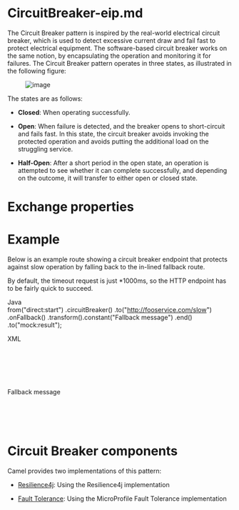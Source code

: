 # CircuitBreaker-eip.md

The Circuit Breaker pattern is inspired by the real-world electrical
circuit breaker, which is used to detect excessive current draw and fail
fast to protect electrical equipment. The software-based circuit breaker
works on the same notion, by encapsulating the operation and monitoring
it for failures. The Circuit Breaker pattern operates in three states,
as illustrated in the following figure:

<figure>
<img src="eip/CircuitBreaker.png" alt="image" />
</figure>

The states are as follows:

-   **Closed**: When operating successfully.

-   **Open**: When failure is detected, and the breaker opens to
    short-circuit and fails fast. In this state, the circuit breaker
    avoids invoking the protected operation and avoids putting the
    additional load on the struggling service.

-   **Half-Open**: After a short period in the open state, an operation
    is attempted to see whether it can complete successfully, and
    depending on the outcome, it will transfer to either open or closed
    state.

# Exchange properties

# Example

Below is an example route showing a circuit breaker endpoint that
protects against slow operation by falling back to the in-lined fallback
route.

By default, the timeout request is just \*1000ms, so the HTTP endpoint
has to be fairly quick to succeed.

Java  
from("direct:start")
.circuitBreaker()
.to("http://fooservice.com/slow")
.onFallback()
.transform().constant("Fallback message")
.end()
.to("mock:result");

XML  
<route>  
<from uri="direct:start"/>  
<circuitBreaker>  
<to uri="http://fooservice.com/slow"/>  
<onFallback>  
<transform>  
<constant>Fallback message</constant>  
</transform>  
</onFallback>  
</circuitBreaker>  
<to uri="mock:result"/>  
</route>

# Circuit Breaker components

Camel provides two implementations of this pattern:

-   [Resilience4j](#resilience4j-eip.adoc): Using the Resilience4j
    implementation

-   [Fault Tolerance](#fault-tolerance-eip.adoc): Using the MicroProfile
    Fault Tolerance implementation
